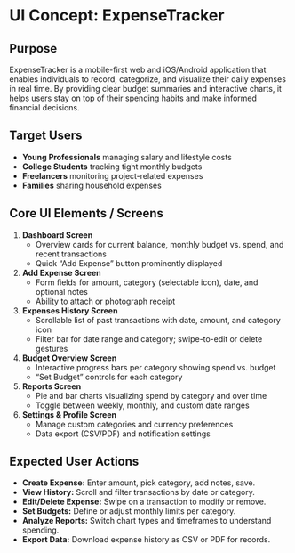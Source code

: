 # UI Concept: ExpenseTracker

## Purpose
ExpenseTracker is a mobile-first web and iOS/Android application that enables individuals to record, categorize, and visualize their daily expenses in real time. By providing clear budget summaries and interactive charts, it helps users stay on top of their spending habits and make informed financial decisions.

## Target Users
- **Young Professionals** managing salary and lifestyle costs  
- **College Students** tracking tight monthly budgets  
- **Freelancers** monitoring project-related expenses  
- **Families** sharing household expenses  

## Core UI Elements / Screens
1. **Dashboard Screen**  
   - Overview cards for current balance, monthly budget vs. spend, and recent transactions  
   - Quick “Add Expense” button prominently displayed  
2. **Add Expense Screen**  
   - Form fields for amount, category (selectable icon), date, and optional notes  
   - Ability to attach or photograph receipt  
3. **Expenses History Screen**  
   - Scrollable list of past transactions with date, amount, and category icon  
   - Filter bar for date range and category; swipe-to-edit or delete gestures  
4. **Budget Overview Screen**  
   - Interactive progress bars per category showing spend vs. budget  
   - “Set Budget” controls for each category  
5. **Reports Screen**  
   - Pie and bar charts visualizing spend by category and over time  
   - Toggle between weekly, monthly, and custom date ranges  
6. **Settings & Profile Screen**  
   - Manage custom categories and currency preferences  
   - Data export (CSV/PDF) and notification settings  

## Expected User Actions
- **Create Expense:** Enter amount, pick category, add notes, save.  
- **View History:** Scroll and filter transactions by date or category.  
- **Edit/Delete Expense:** Swipe on a transaction to modify or remove.  
- **Set Budgets:** Define or adjust monthly limits per category.  
- **Analyze Reports:** Switch chart types and timeframes to understand spending.  
- **Export Data:** Download expense history as CSV or PDF for records.
